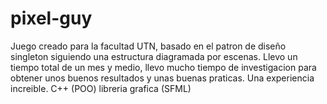 # pixel-guy

Juego creado para la facultad UTN, basado en el patron de diseño singleton siguiendo una estructura diagramada por escenas.
Llevo un tiempo total de un mes y medio, llevo mucho tiempo de investigacion para obtener unos buenos resultados y unas buenas praticas. 
Una experiencia increible.
C++ (POO) libreria grafica (SFML)
